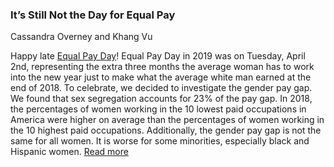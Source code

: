 ### It’s Still Not the Day for Equal Pay

Cassandra Overney and Khang Vu

Happy late [Equal Pay Day](https://en.wikipedia.org/wiki/Equal_Pay_Day)! Equal Pay Day in 2019 was on Tuesday, April 2nd, representing the extra three months the average woman has to work into the new year just to make what the average white man earned at the end of 2018. To celebrate, we decided to investigate the gender pay gap. We found that sex segregation accounts for 23% of the pay gap. In 2018, the percentages of women working in the 10 lowest paid occupations in America were higher on average than the percentages of women working in the 10 highest paid occupations. Additionally, the gender pay gap is not the same for all women. It is worse for some minorities, especially black and Hispanic women. [Read more](https://github.com/coverney/ThinkStats2/blob/master/project2/report2.md)
